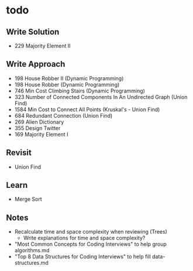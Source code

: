 # todo

## Write Solution
* 229 Majority Element II

## Write Approach
* 198 House Robber II (Dynamic Programming)
* 198 House Robber (Dynamic Programming)
* 746 Min Cost Climbing Stairs (Dynamic Programming)
* 323 Number of Connected Components In An Undirected Graph (Union Find)
* 1584 Min Cost to Connect All Points (Kruskal's - Union Find)
* 684 Redundant Connection (Union Find)
* 269 Alien Dictionary
* 355 Design Twitter
* 169 Majority Element I

## Revisit
* Union Find

## Learn
* Merge Sort

## Notes
* Recalculate time and space complexity when reviewing (Trees)
    * Write explanations for time and space complexity?
* "Most Common Concepts for Coding Interviews" to help group algorithms.md
* "Top 8 Data Structures for Coding Interviews" to help fill data-structures.md